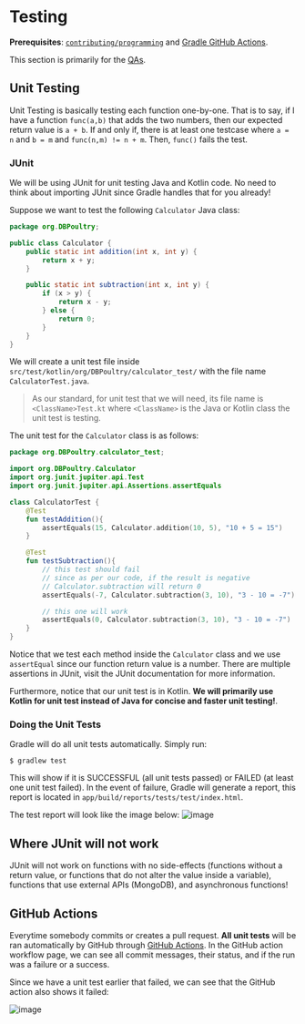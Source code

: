 # Testing

**Prerequisites**: [`contributing/programming`](https://github.com/CSSWENGS18Group9/DB-Poultry/blob/main/docs/contributing/programming.md) and [Gradle GitHub Actions](https://github.com/gradle/actions).

This section is primarily for the [QAs](https://github.com/orgs/CSSWENGS18Group9/teams/qa).

## Unit Testing

Unit Testing is basically testing each function one-by-one. That is to say, if I have a function `func(a,b)` that adds the two numbers, then our expected return value is `a + b`. If and only if, there is at least one testcase where `a = n` and `b = m` and `func(n,m) != n + m`. Then, `func()` fails the test.

### JUnit

We will be using JUnit for unit testing Java and Kotlin code. No need to think about importing JUnit since Gradle handles that for you already!

Suppose we want to test the following `Calculator` Java class:

```java
package org.DBPoultry;

public class Calculator {
    public static int addition(int x, int y) {
        return x + y;
    }

    public static int subtraction(int x, int y) {
        if (x > y) {
            return x - y;
        } else {
            return 0;
        }
    }
}
```

We will create a unit test file inside `src/test/kotlin/org/DBPoultry/calculator_test/` with the file name `CalculatorTest.java`.

> As our standard, for unit test that we will need, its file name is `<ClassName>Test.kt` where `<ClassName>` is the Java or Kotlin class the unit test is testing. 

The unit test for the `Calculator` class is as follows:

```kotlin
package org.DBPoultry.calculator_test;

import org.DBPoultry.Calculator
import org.junit.jupiter.api.Test
import org.junit.jupiter.api.Assertions.assertEquals

class CalculatorTest {
    @Test
    fun testAddition(){
        assertEquals(15, Calculator.addition(10, 5), "10 + 5 = 15")
    }

    @Test
    fun testSubtraction(){
        // this test should fail
        // since as per our code, if the result is negative
        // Calculator.subtraction will return 0
        assertEquals(-7, Calculator.subtraction(3, 10), "3 - 10 = -7")

        // this one will work
        assertEquals(0, Calculator.subtraction(3, 10), "3 - 10 = -7")
    }
}
```

Notice that we test each method inside the `Calculator` class and we use `assertEqual` since our function return value is a number. There are multiple assertions in JUnit, visit the JUnit documentation for more information.

Furthermore, notice that our unit test is in Kotlin. **We will primarily use Kotlin for unit test instead of Java for concise and faster unit testing!**.

### Doing the Unit Tests

Gradle will do all unit tests automatically. Simply run:

```
$ gradlew test
```

This will show if it is SUCCESSFUL (all unit tests passed) or FAILED (at least one unit test failed). In the event of failure, Gradle will generate a report, this report is located in `app/build/reports/tests/test/index.html`.

The test report will look like the image below:
![image](https://github.com/user-attachments/assets/0e852c54-0c9c-459b-82bb-cf3feaacf396)

## Where JUnit will not work

JUnit will not work on functions with no side-effects (functions without a return value, or functions that do not alter the value inside a variable), functions that use external APIs (MongoDB), and asynchronous functions!

## GitHub Actions

Everytime somebody commits or creates a pull request. **All unit tests** will be ran automatically by GitHub through [GitHub Actions](https://github.com/CSSWENGS18Group9/DB-Poultry/actions). In the GitHub action workflow page, we can see all commit messages, their status, and if the run was a failure or a success.

Since we have a unit test earlier that failed, we can see that the GitHub action also shows it failed:

![image](https://github.com/user-attachments/assets/c0546c3b-660e-4ab7-9a18-79342e4480c2)

